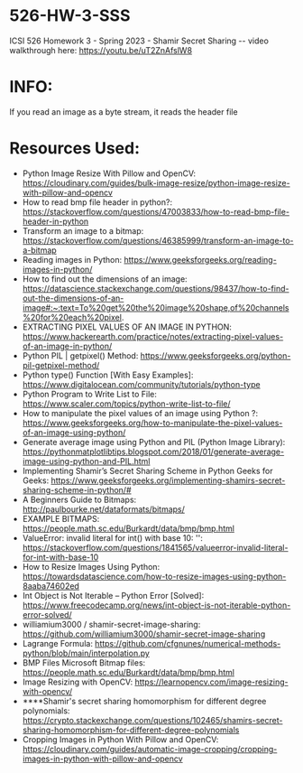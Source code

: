# 526-HW-3-SSS
ICSI 526 Homework 3 - Spring 2023 - Shamir Secret Sharing -- video walkthrough here: https://youtu.be/uT2ZnAfslW8

# INFO:
If you read an image as a byte stream, it reads the header file

# Resources Used:
- Python Image Resize With Pillow and OpenCV: https://cloudinary.com/guides/bulk-image-resize/python-image-resize-with-pillow-and-opencv
- How to read bmp file header in python?: https://stackoverflow.com/questions/47003833/how-to-read-bmp-file-header-in-python
- Transform an image to a bitmap: https://stackoverflow.com/questions/46385999/transform-an-image-to-a-bitmap
- Reading images in Python: https://www.geeksforgeeks.org/reading-images-in-python/
- How to find out the dimensions of an image: https://datascience.stackexchange.com/questions/98437/how-to-find-out-the-dimensions-of-an-image#:~:text=To%20get%20the%20image%20shape,of%20channels%20for%20each%20pixel.
- EXTRACTING PIXEL VALUES OF AN IMAGE IN PYTHON: https://www.hackerearth.com/practice/notes/extracting-pixel-values-of-an-image-in-python/
- Python PIL | getpixel() Method: https://www.geeksforgeeks.org/python-pil-getpixel-method/
- Python type() Function [With Easy Examples]: https://www.digitalocean.com/community/tutorials/python-type
- Python Program to Write List to File: https://www.scaler.com/topics/python-write-list-to-file/
- How to manipulate the pixel values of an image using Python ?: https://www.geeksforgeeks.org/how-to-manipulate-the-pixel-values-of-an-image-using-python/
- Generate average image using Python and PIL (Python Image Library): https://pythonmatplotlibtips.blogspot.com/2018/01/generate-average-image-using-python-and-PIL.html
- Implementing Shamir’s Secret Sharing Scheme in Python Geeks for Geeks: https://www.geeksforgeeks.org/implementing-shamirs-secret-sharing-scheme-in-python/#
- A Beginners Guide to Bitmaps: http://paulbourke.net/dataformats/bitmaps/
- EXAMPLE BITMAPS: https://people.math.sc.edu/Burkardt/data/bmp/bmp.html
- ValueError: invalid literal for int() with base 10: '': https://stackoverflow.com/questions/1841565/valueerror-invalid-literal-for-int-with-base-10
- How to Resize Images Using Python: https://towardsdatascience.com/how-to-resize-images-using-python-8aaba74602ed
- Int Object is Not Iterable – Python Error [Solved]: https://www.freecodecamp.org/news/int-object-is-not-iterable-python-error-solved/
- williamium3000 / shamir-secret-image-sharing: https://github.com/williamium3000/shamir-secret-image-sharing
- Lagrange Formula: https://github.com/cfgnunes/numerical-methods-python/blob/main/interpolation.py
- BMP Files Microsoft Bitmap files: https://people.math.sc.edu/Burkardt/data/bmp/bmp.html
- Image Resizing with OpenCV: https://learnopencv.com/image-resizing-with-opencv/
- ****Shamir's secret sharing homomorphism for different degree polynomials: https://crypto.stackexchange.com/questions/102465/shamirs-secret-sharing-homomorphism-for-different-degree-polynomials
- Cropping Images in Python With Pillow and OpenCV: https://cloudinary.com/guides/automatic-image-cropping/cropping-images-in-python-with-pillow-and-opencv
